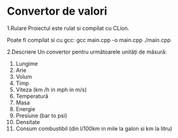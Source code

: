 # Convertor de valori

1.Rulare
Proiectul este rulat si compilat cu CLion.

Poate fi compilat si cu gcc:
gcc main.cpp -o main.cpp
./main.cpp

2.Descriere
Un convertor pentru următoarele unități de măsură:

1. Lungime
2. Arie
3. Volum
4. Timp
5. Viteza (km /h in mph in m/s)
6. Temperatură
7. Masa
8. Energie
9. Presiune (bar to psi)
10. Densitate
11. Consum combustibil (din l/100km in mile la galon si km la litru)
